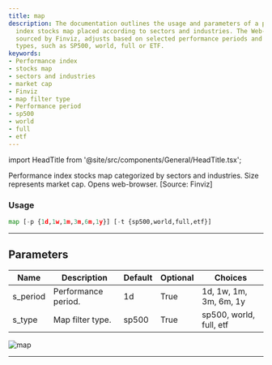 ```yaml
---
title: map
description: The documentation outlines the usage and parameters of a performance
  index stocks map placed according to sectors and industries. The Web-Based map tool,
  sourced by Finviz, adjusts based on selected performance periods and map filter
  types, such as SP500, world, full or ETF.
keywords:
- Performance index
- stocks map
- sectors and industries
- market cap
- Finviz
- map filter type
- Performance period
- sp500
- world
- full
- etf
---
```


import HeadTitle from '@site/src/components/General/HeadTitle.tsx';

<HeadTitle title="map - Economy - Reference | OpenBB Terminal Docs" />

Performance index stocks map categorized by sectors and industries. Size represents market cap. Opens web-browser. [Source: Finviz]

### Usage

```python
map [-p {1d,1w,1m,3m,6m,1y}] [-t {sp500,world,full,etf}]
```

---

## Parameters

| Name | Description | Default | Optional | Choices |
| ---- | ----------- | ------- | -------- | ------- |
| s_period | Performance period. | 1d | True | 1d, 1w, 1m, 3m, 6m, 1y |
| s_type | Map filter type. | sp500 | True | sp500, world, full, etf |

![map](https://user-images.githubusercontent.com/46355364/154042399-ede7eb15-de7f-4de7-8541-3700ad2a97a0.png)

---
